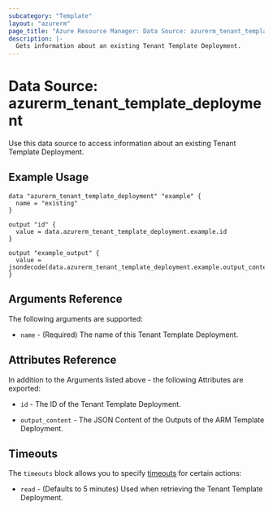 ```yaml
---
subcategory: "Template"
layout: "azurerm"
page_title: "Azure Resource Manager: Data Source: azurerm_tenant_template_deployment"
description: |-
  Gets information about an existing Tenant Template Deployment.
---
```


# Data Source: azurerm_tenant_template_deployment

Use this data source to access information about an existing Tenant Template Deployment.

## Example Usage

```hcl
data "azurerm_tenant_template_deployment" "example" {
  name = "existing"
}

output "id" {
  value = data.azurerm_tenant_template_deployment.example.id
}

output "example_output" {
  value = jsondecode(data.azurerm_tenant_template_deployment.example.output_content).exampleOutput.value
}
```

## Arguments Reference

The following arguments are supported:

* `name` - (Required) The name of this Tenant Template Deployment.

## Attributes Reference

In addition to the Arguments listed above - the following Attributes are exported:

* `id` - The ID of the Tenant Template Deployment.

* `output_content` - The JSON Content of the Outputs of the ARM Template Deployment.

## Timeouts

The `timeouts` block allows you to specify [timeouts](https://www.terraform.io/language/resources/syntax#operation-timeouts) for certain actions:

* `read` - (Defaults to 5 minutes) Used when retrieving the Tenant Template Deployment.

